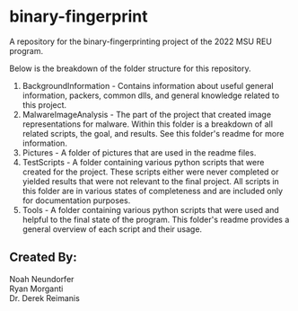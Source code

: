 # binary-fingerprint
A repository for the binary-fingerprinting project of the 2022 MSU REU program.  

Below is the breakdown of the folder structure for this repository.  
1. BackgroundInformation - Contains information about useful general information, packers, common dlls, and general knowledge related to this project.
2. MalwareImageAnalysis - The part of the project that created image representations for malware. Within this folder is a breakdown of all related scripts, the goal, and results. See this folder's readme for more information.
3. Pictures - A folder of pictures that are used in the readme files.
4. TestScripts - A folder containing various python scripts that were created for the project. These scripts either were never completed or yielded results that were not relevant to the final project. All scripts in this folder are in various states of completeness and are included only for documentation purposes.
5. Tools - A folder containing various python scripts that were used and helpful to the final state of the program. This folder's readme provides a general overview of each script and their usage.  

## Created By: 
Noah Neundorfer  
Ryan Morganti  
Dr. Derek Reimanis
